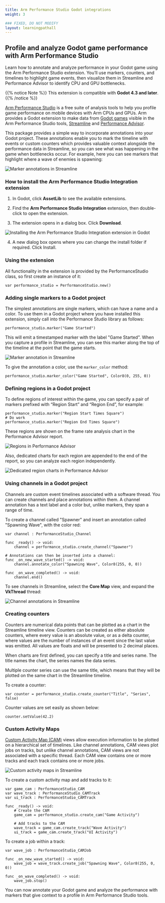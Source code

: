 ```yaml
---
title: Arm Performance Studio Godot integrations
weight: 3

### FIXED, DO NOT MODIFY
layout: learningpathall
---
```


## Profile and analyze Godot game performance with Arm Performance Studio

Learn how to annotate and analyze performance in your Godot game using the Arm Performance Studio extension. You’ll use markers, counters, and timelines to highlight game events, then visualize them in Streamline and Performance Advisor to identify CPU and GPU bottlenecks.

{{% notice Note %}}
 This extension is compatible with **Godot 4.3 and later**.
{{% /notice %}}

[Arm Performance Studio](https://developer.arm.com/Tools%20and%20Software/Arm%20Performance%20Studio) is a free suite of analysis tools to help you profile game performance on mobile devices with Arm CPUs and GPUs. Arm provides a Godot extension to make data from [Godot games](https://godotengine.org/) visible in the Arm Performance Studio tools, [Streamline](https://developer.arm.com/Tools%20and%20Software/Streamline%20Performance%20Analyzer) and [Performance Advisor](https://developer.arm.com/Tools%20and%20Software/Performance%20Advisor).

This package provides a simple way to incorporate annotations into your Godot project. These annotations enable you to mark the timeline with events or custom counters which provides valuable context alongside the performance data in Streamline, so you can see what was happening in the game when bottlenecks occur. For example, here you can see markers that highlight where a wave of enemies is spawning:

![Marker annotations in Streamline](sl_annotation.png "Figure 1. Marker annotations in Streamline")



### How to install the Arm Performance Studio Integration extension

1. In Godot, click **AssetLib** to see the available extensions.

2. Find the **Arm Performance Studio Integration** extension, then double-click to open the extension.

3. The extension opens in a dialog box. Click **Download**.

![Installing the Arm Performance Studio Integration extension in Godot](godot_install_performance_studio_extension.png "Figure 2. Installing the Arm Performance Studio Integration extension in Godot")

4. A new dialog box opens where you can change the install folder if required. Click Install. 

### Using the extension

All functionality in the extension is provided by the PerformanceStudio class, so first create an instance of it:

```console
var performance_studio = PerformanceStudio.new()
```

### Adding single markers to a Godot project

The simplest annotations are single markers, which can have a name and a color. To use them in a Godot project where you have installed this extension, simply call into the Performance Studio library as follows:

```console
performance_studio.marker("Game Started")
```

This will emit a timestamped marker with the label "Game Started". When you capture a profile in Streamline, you can see this marker along the top of the timeline at the point that the game starts.

![Marker annotation in Streamline](sl_marker.png "Figure 4. Marker annotation in Streamline")

To give the annotation a color, use the `marker_color` method:

```console
performance_studio.marker_color("Game Started", Color8(0, 255, 0))
```

### Defining regions in a Godot project

To define regions of interest within the game, you can specify a pair of markers prefixed with “Region Start” and “Region End”, for example:

```console
performance_studio.marker("Region Start Times Square")
# Do work
performance_studio.marker("Region End Times Square")
```

These regions are shown on the frame rate analysis chart in the Performance Advisor report.

![Regions in Performance Advisor](pa_frame_rate_regions.png "Figure 5. Regions in Performance Advisor")

Also, dedicated charts for each region are appended to the end of the report, so you can analyze each region independently.

![Dedicated region charts in Performance Advisor](pa_dedicated_region_charts.png "Figure 6. Dedicated region charts in Performance Advisor")

### Using channels in a Godot project

Channels are custom event timelines associated with a software thread. You can create channels and place annotations within them. A channel annotation has a text label and a color but, unlike markers, they span a range of time.

To create a channel called "Spawner" and insert an annotation called "Spawning Wave", with the color red:

```console
var channel : PerformanceStudio_Channel

func _ready() -> void:
    channel = performance_studio.create_channel("Spawner")

# Annotations can then be inserted into a channel:
func _on_new_wave_started() -> void:
    channel.annotate_color("Spawning Wave", Color8(255, 0, 0))

func _on_wave_completed() -> void:
    channel.end()
```

To see channels in Streamline, select the **Core Map** view, and expand the **VkThread** thread:

![Channel annotations in Streamline](sl_channel.png "Figure 7. Channel annotations in Streamline")

### Creating counters

Counters are numerical data points that can be plotted as a chart in the Streamline timeline view. Counters can be created as either absolute counters, where every value is an absolute value, or as a delta counter, where values are the number of instances of an event since the last value was emitted. All values are floats and will be presented to 2 decimal places.

When charts are first defined, you can specify a title and series name. The title names the chart, the series names the data series.

Multiple counter series can use the same title, which means that they will be plotted on the same chart in the Streamline timeline.

To create a counter:

```console
var counter = performance_studio.create_counter("Title", "Series", false)
```

Counter values are set easily as shown below:

```console
counter.setValue(42.2)
```

### Custom Activity Maps

[Custom Activity Map (CAM)](https://developer.arm.com/documentation/101816/latest/Annotate-your-code/User-space-annotations/Custom-Activity-Map-annotations) views allow execution information to be plotted on a hierarchical set of timelines. Like channel annotations, CAM views plot jobs on tracks, but unlike channel annotations, CAM views are not associated with a specific thread. Each CAM view contains one or more tracks and each track contains one or more jobs.

![Custom activity maps in Streamline](sl_cam.png "Figure 8. Custom activity maps in Streamline")

To create a custom activity map and add tracks to it:

```console
var game_cam : PerformanceStudio_CAM
var wave_track : PerformanceStudio_CAMTrack
var ui_track : PerformanceStudio_CAMTrack

func _ready() -> void:
    # Create the CAM
    game_cam = performance_studio.create_cam("Game Activity")

    # Add tracks to the CAM
    wave_track = game_cam.create_track("Wave Activity")
    ui_track = game_cam.create_track("UI Activity")
```

To create a job within a track:

```console
var wave_job : PerformanceStudio_CAMJob

func _on_new_wave_started() -> void:
    wave_job = wave_track.create_job("Spawning Wave", Color8(255, 0, 0))

func _on_wave_completed() -> void:
    wave_job.stop()
```

You can now annotate your Godot game and analyze the performance with markers that give context to a profile in Arm Performance Studio tools.
